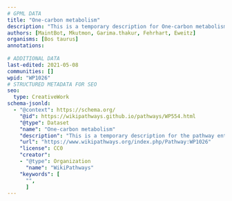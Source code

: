```yaml
---
# GPML DATA
title: "One-carbon metabolism"
description: "This is a temporary description for One-carbon metabolism"
authors: [MaintBot, Mkutmon, Garima.thakur, Fehrhart, Eweitz]
organisms: [Bos taurus]
annotations:
  
# ADDITIONAL DATA
last-edited: 2021-05-08
communities: []
wpid: "WP1026"
# STRUCTURED METADATA FOR SEO
seo:
  type: CreativeWork
schema-jsonld:
  - "@context": https://schema.org/
    "@id": https://wikipathways.github.io/pathways/WP554.html
    "@type": Dataset
    "name": "One-carbon metabolism"
    "description": "This is a temporary description for the pathway entitled: One-carbon metabolism"
    "url": "https://www.wikipathways.org/index.php/Pathway:WP1026"
    "license": CC0
    "creator":
    - "@type": Organization
      "name": "WikiPathways"
    "keywords": [
      "",
      ]
---
```

